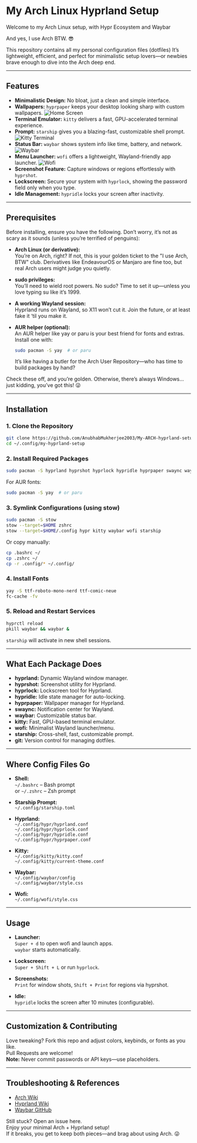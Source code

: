 # My Arch Linux Hyprland Setup

Welcome to my Arch Linux setup, with Hypr Ecosystem and Waybar

And yes, I use Arch BTW. 😎

This repository contains all my personal configuration files (dotfiles) It’s lightweight, efficient, and perfect for minimalistic setup lovers—or newbies brave enough to dive into the Arch deep end. 

---

## Features

- **Minimalistic Design:** No bloat, just a clean and simple interface.
- **Wallpapers:** `hyprpaper` keeps your desktop looking sharp with custom wallpapers.
![Home Screen](pictures/homeScreen.png)
- **Terminal Emulator:** `kitty` delivers a fast, GPU-accelerated terminal experience.
- **Prompt:** `starship` gives you a blazing-fast, customizable shell prompt.
![Kitty Terminal](pictures/kitty.png)
- **Status Bar:** `waybar` shows system info like time, battery, and network.
  ![Waybar](pictures/waybar.png)
- **Menu Launcher:** `wofi` offers a lightweight, Wayland-friendly app launcher.
  ![Wofi](pictures/wofi.png)
- **Screenshot Feature:** Capture windows or regions effortlessly with `hyprshot`.
- **Lockscreen:** Secure your system with `hyprlock`, showing the password field only when you type.
- **Idle Management:** `hypridle` locks your screen after inactivity.
---
## Prerequisites

Before installing, ensure you have the following. Don’t worry, it’s not as scary as it sounds (unless you’re terrified of penguins):
- **Arch Linux (or derivative):**  
    You’re on Arch, right? If not, this is your golden ticket to the "I use Arch, BTW" club. Derivatives like EndeavourOS or Manjaro are fine too, but real Arch users might judge you quietly.

- **sudo privileges:**  
You’ll need to wield root powers. No sudo? Time to set it up—unless you love typing su like it’s 1999.
- **A working Wayland session:**  
     Hyprland runs on Wayland, so X11 won’t cut it. Join the future, or at least fake it ‘til you make it.

- **AUR helper (optional):**  
     An AUR helper like yay or paru is your best friend for fonts and extras. Install one with:
    ```sh
    sudo pacman -S yay  # or paru
    ```
    It’s like having a butler for the Arch User Repository—who has time to build packages by hand?

Check these off, and you’re golden. Otherwise, there’s always Windows… just kidding, you’ve got this! 😜

---

## Installation

### 1. Clone the Repository

```sh
git clone https://github.com/AnubhabMukherjee2003/My-ARCH-hyprland-setup.git ~/.config/my-hyprland-setup
cd ~/.config/my-hyprland-setup
```

### 2. Install Required Packages

```sh
sudo pacman -S hyprland hyprshot hyprlock hypridle hyprpaper swaync waybar kitty wofi starship git
```

For AUR fonts:

```sh
sudo pacman -S yay  # or paru
```

### 3. Symlink Configurations (using stow)

```sh
sudo pacman -S stow
stow --target=$HOME zshrc
stow --target=$HOME/.config hypr kitty waybar wofi starship
```

Or copy manually:

```sh
cp .bashrc ~/
cp .zshrc ~/
cp -r .config/* ~/.config/
```

### 4. Install Fonts

```sh
yay -S ttf-roboto-mono-nerd ttf-comic-neue
fc-cache -fv
```

### 5. Reload and Restart Services

```sh
hyprctl reload
pkill waybar && waybar &
```

`starship` will activate in new shell sessions.

---

## What Each Package Does

- **hyprland:** Dynamic Wayland window manager.
- **hyprshot:** Screenshot utility for Hyprland.
- **hyprlock:** Lockscreen tool for Hyprland.
- **hypridle:** Idle state manager for auto-locking.
- **hyprpaper:** Wallpaper manager for Hyprland.
- **swaync:** Notification center for Wayland.
- **waybar:** Customizable status bar.
- **kitty:** Fast, GPU-based terminal emulator.
- **wofi:** Minimalist Wayland launcher/menu.
- **starship:** Cross-shell, fast, customizable prompt.
- **git:** Version control for managing dotfiles.
---

## Where Config Files Go

- **Shell:**  
  `~/.bashrc` – Bash prompt  
  or
  `~/.zshrc` – Zsh prompt

- **Starship Prompt:**  
  `~/.config/starship.toml`

- **Hyprland:**  
  `~/.config/hypr/hyprland.conf`  
  `~/.config/hypr/hyprlock.conf`  
  `~/.config/hypr/hypridle.conf`  
  `~/.config/hypr/hyprpaper.conf`

- **Kitty:**  
  `~/.config/kitty/kitty.conf`  
  `~/.config/kitty/current-theme.conf`

- **Waybar:**  
  `~/.config/waybar/config`  
  `~/.config/waybar/style.css`

- **Wofi:**  
  `~/.config/wofi/style.css`

---

## Usage

- **Launcher:**  
  `Super + d` to open wofi and launch apps.  
  `waybar` starts automatically.

- **Lockscreen:**  
  `Super + Shift + L` or run `hyprlock`.

- **Screenshots:**  
  `Print` for window shots, `Shift + Print` for regions via hyprshot.

- **Idle:**  
  `hypridle` locks the screen after 10 minutes (configurable).

---

## Customization & Contributing

Love tweaking? Fork this repo and adjust colors, keybinds, or fonts as you like.  
Pull Requests are welcome!  
**Note:** Never commit passwords or API keys—use placeholders.

---

## Troubleshooting & References

- [Arch Wiki](https://wiki.archlinux.org/)
- [Hyprland Wiki](https://wiki.hyprland.org/)
- [Waybar GitHub](https://github.com/Alexays/Waybar)

Still stuck? Open an issue here.  
Enjoy your minimal Arch + Hyprland setup!  
If it breaks, you get to keep both pieces—and brag about using Arch. 😜
